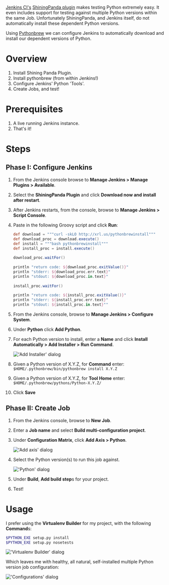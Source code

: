 [Jenkins CI's](http://jenkins-ci.org/) [ShiningPanda plugin](https://wiki.jenkins-ci.org/display/JENKINS/ShiningPanda+Plugin) 
makes testing Python extremely easy. It even includes support for testing 
against multiple Python versions within the same Job. Unfortunately 
ShiningPanda, and Jenkins itself, do not automatically install these 
dependent Python versions.

Using [Pythonbrew](https://github.com/utahta/pythonbrew) we can configure 
Jenkins to automatically download and install our dependent versions of Python.


Overview
========
1. Install Shining Panda Plugin.
2. Install pythonbrew (from within Jenkins!)
3. Configure Jenkins' Python 'Tools'.
4. Create Jobs, and test!


Prerequisites
=============
1. A live running Jenkins instance.
2. That's it!


Steps
=====

Phase I: Configure Jenkins
--------------------------
1. From the Jenkins console browse to **Manage Jenkins > Manage Plugins > Available**.
2. Select the **ShiningPanda Plugin** and click **Download now and install after restart**.
3. After Jenkins restarts, from the console, browse to **Manage Jenkins > Script Console**.
4. Paste in the following Groovy script and click **Run**:

	  ```Groovy
	  def download = """curl -skLO http://xrl.us/pythonbrewinstall"""
	  def download_proc = download.execute()
	  def install = """bash pythonbrewinstall"""
	  def install_proc = install.execute()
    	
	  download_proc.waitFor()
    	
	  println "return code: ${download_proc.exitValue()}"
	  println "stderr: ${download_proc.err.text}"
	  println "stdout: ${download_proc.in.text}"
    	
	  install_proc.waitFor()
    	
	  println "return code: ${install_proc.exitValue()}"
	  println "stderr: ${install_proc.err.text}"
	  println "stdout: ${install_proc.in.text}""
	  ```

5. From the Jenkins console, browse to **Manage Jenkins > Configure System**.
6. Under **Python** click **Add Python**. 
7. For each Python version to install, enter a **Name** and click **Install Automatically > Add Installer > Run Command**.

	!['Add Installer' dialog](http://dl.dropbox.com/u/4036736/Screenshots/9b~1.png)

8. Given a Python version of X.Y.Z, for **Command** enter: `$HOME/.pythonbrew/bin/pythonbrew install X.Y.Z`
9. Given a Python version of X.Y.Z, for **Tool Home** enter: `$HOME/.pythonbrew/pythons/Python-X.Y.Z/`
10. Click **Save**

Phase II: Create Job
--------------------
1. From the Jenkins console, browse to **New Job**.
2. Enter a **Job name** and select **Build multi-configuration project**.
3. Under **Configuration Matrix**, click **Add Axis > Python**.

	!['Add axis' dialog](http://dl.dropbox.com/u/4036736/Screenshots/_mvo.png)

5. Select the Python version(s) to run this job against.

	!['Python' dialog](http://dl.dropbox.com/u/4036736/Screenshots/nhzn.png)

7. Under **Build**, **Add build step**s for your project.
8. Test!

Usage
=====
I prefer using the **Virtualenv Builder** for my project, with the following **Command**s:

```bash
$PYTHON_EXE setup.py install
$PYTHON_EXE setup.py nosetests
```

!['Virtualenv Builder' dialog](http://dl.dropbox.com/u/4036736/Screenshots/811y.png)

Which leaves me with healthy, all natural, self-installed multiple Python version
job configuration:

!['Configurations' dialog](http://dl.dropbox.com/u/4036736/Screenshots/5tz2.png)

